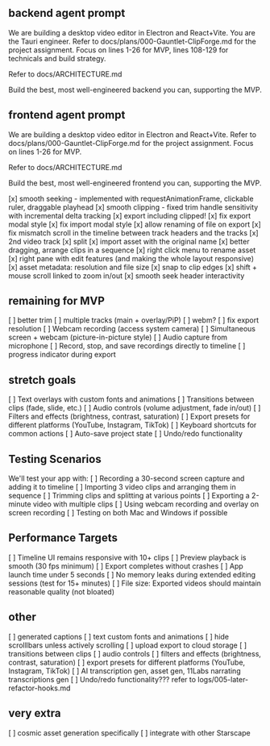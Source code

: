 ## backend agent prompt

We are building a desktop video editor in Electron and React+Vite. You are the Tauri engineer. Refer to docs/plans/000-Gauntlet-ClipForge.md for the project assignment. Focus on lines 1-26 for MVP, lines 108-129 for technicals and build strategy.

Refer to docs/ARCHITECTURE.md

Build the best, most well-engineered backend you can, supporting the MVP.

## frontend agent prompt

We are building a desktop video editor in Electron and React+Vite. Refer to docs/plans/000-Gauntlet-ClipForge.md for the project assignment. Focus on lines 1-26 for MVP.

Refer to docs/ARCHITECTURE.md

Build the best, most well-engineered frontend you can, supporting the MVP.

[x] smooth seeking - implemented with requestAnimationFrame, clickable ruler, draggable playhead
[x] smooth clipping - fixed trim handle sensitivity with incremental delta tracking
[x] export including clipped!
[x] fix export modal style
[x] fix import modal style
[x] allow renaming of file on export
[x] fix mismatch scroll in the timeline between track headers and the tracks
[x] 2nd video track
[x] split
[x] import asset with the original name
[x] better dragging, arrange clips in a sequence
[x] right click menu to rename asset
[x] right pane with edit features (and making the whole layout responsive)
[x] asset metadata: resolution and file size
[x] snap to clip edges
[x] shift + mouse scroll linked to zoom in/out
[x] smooth seek header interactivity

## remaining for MVP
[ ] better trim
[ ] multiple tracks (main + overlay/PiP)
[ ] webm?
[ ] fix export resolution
[ ] Webcam recording (access system camera)
[ ] Simultaneous screen + webcam (picture-in-picture style)
[ ] Audio capture from microphone
[ ] Record, stop, and save recordings directly to timeline
[ ] progress indicator during export

## stretch goals
[ ] Text overlays with custom fonts and animations
[ ] Transitions between clips (fade, slide, etc.)
[ ] Audio controls (volume adjustment, fade in/out)
[ ] Filters and effects (brightness, contrast, saturation)
[ ] Export presets for different platforms (YouTube, Instagram, TikTok)
[ ] Keyboard shortcuts for common actions
[ ] Auto-save project state
[ ] Undo/redo functionality

## Testing Scenarios
We'll test your app with:
[ ] Recording a 30-second screen capture and adding it to timeline
[ ] Importing 3 video clips and arranging them in sequence
[ ] Trimming clips and splitting at various points
[ ] Exporting a 2-minute video with multiple clips
[ ] Using webcam recording and overlay on screen recording
[ ] Testing on both Mac and Windows if possible

## Performance Targets
[ ] Timeline UI remains responsive with 10+ clips
[ ] Preview playback is smooth (30 fps minimum)
[ ] Export completes without crashes
[ ] App launch time under 5 seconds
[ ] No memory leaks during extended editing sessions (test for 15+ minutes)
[ ] File size: Exported videos should maintain reasonable quality (not bloated)

## other
[ ] generated captions
[ ] text custom fonts and animations
[ ] hide scrolllbars unless actively scrolling
[ ] upload export to cloud storage
[ ] transitions between clips
[ ] audio controls
[ ] filters and effects (brightness, contrast, saturation)
[ ] export presets for different platforms (YouTube, Instagram, TikTok)
[ ] AI transcription gen, asset gen, 11Labs narrating transcriptions gen
[ ] Undo/redo functionality??? refer to logs/005-later-refactor-hooks.md

## very extra

[ ] cosmic asset generation specifically
[ ] integrate with other Starscape

